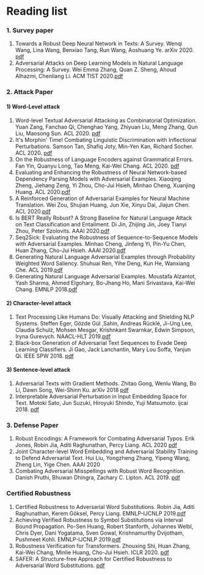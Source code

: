 
# Reading list

### 1. Survey paper
1. Towards a Robust Deep Neural Network in Texts: A Survey. Wenqi Wang, Lina Wang, Benxiao Tang, Run Wang, Aoshuang Ye. arXiv 2020. [pdf](https://arxiv.org/pdf/1902.07285.pdf)
2. Adversarial Attacks on Deep Learning Models in Natural Language Processing: A Survey. Wei Emma Zhang, Quan Z. Sheng, Ahoud Alhazmi, Chenliang Li. ACM TIST 2020.[pdf](https://dl.acm.org/doi/abs/10.1145/3374217)
### 2. Attack Paper
#### 1) Word-Level attack
1. Word-level Textual Adversarial Attacking as Combinatorial Optimization. Yuan Zang, Fanchao Qi, Chenghao Yang, Zhiyuan Liu, Meng Zhang, Qun Liu, Maosong Sun. ACL 2020. [pdf](https://arxiv.org/pdf/1910.12196.pdf)
2. It's Morphin' Time! Combating Linguistic Discrimination with Inflectional Perturbations. Samson Tan, Shafiq Joty, Min-Yen Kan, Richard Socher. ACL 2020. [pdf](https://www.aclweb.org/anthology/2020.acl-main.263.pdf)
3. On the Robustness of Language Encoders against Grammatical Errors. Fan Yin, Quanyu Long, Tao Meng, Kai-Wei Chang. ACL 2020. [pdf](https://www.aclweb.org/anthology/2020.acl-main.310.pdf)
4. Evaluating and Enhancing the Robustness of Neural Network-based Dependency Parsing Models with Adversarial Examples. Xiaoqing Zheng, Jiehang Zeng, Yi Zhou, Cho-Jui Hsieh, Minhao Cheng, Xuanjing Huang. ACL 2020.[pdf](https://www.aclweb.org/anthology/2020.acl-main.590.pdf)
5. A Reinforced Generation of Adversarial Examples for Neural Machine Translation. Wei Zou, Shujian Huang, Jun Xie, Xinyu Dai, Jiajun Chen. ACL 2020.[pdf](https://www.aclweb.org/anthology/2020.acl-main.319.pdf)
6. Is BERT Really Robust? A Strong Baseline for Natural Language Attack on Text Classification and Entailment. Di Jin, Zhijing Jin, Joey Tianyi Zhou, Peter Szolovits. AAAI 2020.[pdf](https://arxiv.org/pdf/1907.11932v4.pdf)
7. Seq2Sick: Evaluating the Robustness of Sequence-to-Sequence Models with Adversarial Examples. Minhao Cheng, Jinfeng Yi, Pin-Yu Chen, Huan Zhang, Cho-Jui Hsieh. AAAI 2020.[pdf](https://arxiv.org/pdf/1803.01128.pdf)
8. Generating Natural Language Adversarial Examples through Probability Weighted Word Saliency. Shuhuai Ren, Yihe Deng, Kun He, Wanxiang Che. ACL 2019.[pdf](https://www.aclweb.org/anthology/P19-1103.pdf)
9. Generating Natural Language Adversarial Examples. Moustafa Alzantot, Yash Sharma, Ahmed Elgohary, Bo-Jhang Ho, Mani Srivastava, Kai-Wei Chang. EMNLP 2018.[pdf](https://www.aclweb.org/anthology/D18-1316/)

#### 2) Character-level attack
1. Text Processing Like Humans Do: Visually Attacking and Shielding NLP Systems. Steffen Eger, Gözde Gül ¸Sahin, Andreas Rücklé, Ji-Ung Lee, Claudia Schulz, Mohsen Mesgar, Krishnkant Swarnkar, Edwin Simpson, Iryna Gurevych. NAACL-HLT 2019.[pdf](https://www.aclweb.org/anthology/N19-1165/)
2. Black-box Generation of Adversarial Text Sequences to Evade Deep Learning Classifiers. Ji Gao, Jack Lanchantin, Mary Lou Soffa, Yanjun Qi. IEEE SPW 2018. [pdf](https://ieeexplore.ieee.org/document/8424632)

#### 3) Sentence-level attack
1. Adversarial Texts with Gradient Methods. Zhitao Gong, Wenlu Wang, Bo Li, Dawn Song, Wei-Shinn Ku. arXiv 2018 [pdf](https://arxiv.org/abs/1801.07175)
2. Interpretable Adversarial Perturbation in Input Embedding Space for Text. Motoki Sato, Jun Suzuki, Hiroyuki Shindo, Yuji Matsumoto. ijcai 2018. [pdf](https://arxiv.org/abs/1805.02917)

### 3. Defense Paper
1. Robust Encodings: A Framework for Combating Adversarial Typos. Erik Jones, Robin Jia, Aditi Raghunathan, Percy Liang. ACL 2020 [pdf](https://www.aclweb.org/anthology/2020.acl-main.245.pdf)
2. Joint Character-level Word Embedding and Adversarial Stability Training to Defend Adversarial Text. Hui Liu, Yongzheng Zhang, Yipeng Wang, Zheng Lin, Yige Chen. AAAI 2020
3. Combating Adversarial Misspellings with Robust Word Recognition. Danish Pruthi, Bhuwan Dhingra, Zachary C. Lipton. ACL 2019. [pdf](https://www.aclweb.org/anthology/P19-1561.pdf)

### Certified Robustness
1. Certified Robustness to Adversarial Word Substitutions. Robin Jia, Aditi Raghunathan, Kerem Göksel, Percy Liang. EMNLP-IJCNLP 2019.[pdf](https://www.aclweb.org/anthology/D19-1423.pdf)
2. Achieving Verified Robustness to Symbol Substitutions via Interval Bound Propagation. Po-Sen Huang, Robert Stanforth, Johannes Welbl, Chris Dyer, Dani Yogatama, Sven Gowal, Krishnamurthy Dvijotham, Pushmeet Kohli. EMNLP-IJCNLP 2019.[pdf](https://www.aclweb.org/anthology/D19-1419.pdf)
3. Robustness Verification for Transformers. Zhouxing Shi, Huan Zhang, Kai-Wei Chang, Minlie Huang, Cho-Jui Hsieh. ICLR 2020. [pdf](https://arxiv.org/pdf/2002.06622.pdf)
4. SAFER: A Structure-free Approach for Certified Robustness to Adversarial Word Substitutions. [pdf](https://www.aclweb.org/anthology/2020.acl-main.317.pdf)
